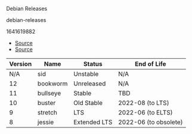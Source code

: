 Debian Releases

debian-releases

1641619882

 - [Source](https://wiki.debian.org/DebianReleases)
 - [Source](https://www.debian.org/releases/)

| Version | Name     | Status       | End of Life           |
|---------|----------|--------------|-----------------------|
| N/A     | sid      | Unstable     | N/A                   |
| 12      | bookworm | Unreleased   | N/A                   |
| 11      | bullseye | Stable       | TBD                   |
| 10      | buster   | Old Stable   | 2022-08 (to LTS)      |
| 9       | stretch  | LTS          | 2022-06 (to ELTS)     |
| 8       | jessie   | Extended LTS | 2022-06 (to obsolete) |
